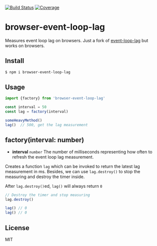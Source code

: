 [![Build Status](https://travis-ci.org/kaelzhang/browser-event-loop-lag.svg?branch=master)](https://travis-ci.org/kaelzhang/browser-event-loop-lag)
[![Coverage](https://codecov.io/gh/kaelzhang/browser-event-loop-lag/branch/master/graph/badge.svg)](https://codecov.io/gh/kaelzhang/browser-event-loop-lag)
<!-- optional appveyor tst
[![Windows Build Status](https://ci.appveyor.com/api/projects/status/github/kaelzhang/browser-event-loop-lag?branch=master&svg=true)](https://ci.appveyor.com/project/kaelzhang/browser-event-loop-lag)
-->
<!-- optional npm version
[![NPM version](https://badge.fury.io/js/browser-event-loop-lag.svg)](http://badge.fury.io/js/browser-event-loop-lag)
-->
<!-- optional npm downloads
[![npm module downloads per month](http://img.shields.io/npm/dm/browser-event-loop-lag.svg)](https://www.npmjs.org/package/browser-event-loop-lag)
-->
<!-- optional dependency status
[![Dependency Status](https://david-dm.org/kaelzhang/browser-event-loop-lag.svg)](https://david-dm.org/kaelzhang/browser-event-loop-lag)
-->

# browser-event-loop-lag

Measures event loop lag on browsers. Just a fork of [event-loop-lag](https://github.com/pebble/event-loop-lag) but works on browsers.

## Install

```sh
$ npm i browser-event-loop-lag
```

## Usage

```js
import {factory} from 'browser-event-loop-lag'

const interval = 50
const lag = factory(interval)

someHeavyMethod()
lag()  // 500, get the lag measurement
```

## factory(interval: number)

- **interval** `number` The number of milliseconds representing how often to refresh the event loop lag measurement.

Creates a function `lag` which can be invoked to return the latest lag measurement in ms. Besides, we can use `lag.destroy()` to stop the measuring and destroy the timer inside.

After `lag.destroy()`ed, `lag()` will always return `0`

```js
// Destroy the timer and stop measuring
lag.destroy()

lag() // 0
lag() // 0
```

## License

MIT
